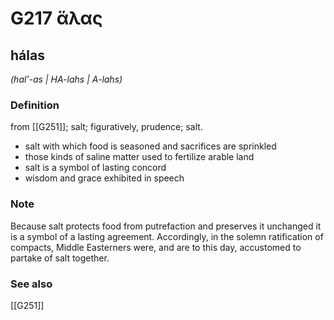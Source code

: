 # G217 ἅλας

## hálas

_(hal'-as | HA-lahs | A-lahs)_

### Definition

from [[G251]]; salt; figuratively, prudence; salt.

- salt with which food is seasoned and sacrifices are sprinkled
- those kinds of saline matter used to fertilize arable land
- salt is a symbol of lasting concord
- wisdom and grace exhibited in speech

### Note

Because salt protects food from putrefaction and preserves it unchanged it is a symbol of a lasting agreement. Accordingly, in the solemn ratification of compacts, Middle Easterners were, and are to this day, accustomed to partake of salt together.

### See also

[[G251]]

